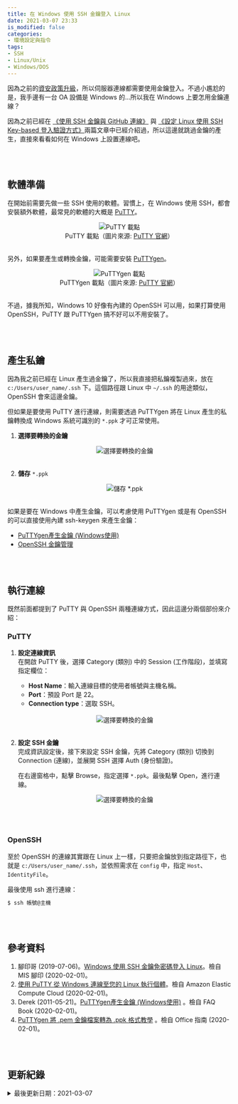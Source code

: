 ```yaml
---
title: 在 Windows 使用 SSH 金鑰登入 Linux
date: 2021-03-07 23:33
is_modified: false
categories:
- 環境設定與指令
tags:
- SSH
- Linux/Unix
- Windows/DOS
--- 
```


因為之前的[資安政策升級](/Linux_SSH_Access_Control)，所以伺服器連線都需要使用金鑰登入。不過小尷尬的是，我手邊有一台 OA 設備是 Windows 的...所以我在 Windows 上要怎用金鑰連線？

<!--more-->

因為之前已經在 [《使用 SSH 金鑰與 GitHub 連線》](/Generating-a-Ssh-Key-and-Adding-It-to-the-Github) 與  [《設定 Linux 使用 SSH Key-based 登入驗證方式》](/Configuring-SSH-Key-Based-Authentication-on-a-Linux)兩篇文章中已經介紹過，所以這邊就跳過金鑰的產生，直接來看看如何在 Windows 上設置連線吧。

<br><br>

##  軟體準備

在開始前需要先做一些 SSH 使用的軟體。習慣上，在 Windows 使用 SSH，都會安裝額外軟體，最常見的軟體的大概是 [PuTTY](https://www.chiark.greenend.org.uk/~sgtatham/putty/latest.html)。
    
<center> <img src="https://i.imgur.com/4TszQu2.png" alt="PuTTY 載點"></center>
<center  class="imgtext">PuTTY 載點（圖片來源: <a href="https://www.chiark.greenend.org.uk/~sgtatham/putty/latest.html"  class="imgtext">PuTTY 官網</a>）</center>
<br>

另外，如果要產生或轉換金鑰，可能需要安裝 [PuTTYgen](https://www.chiark.greenend.org.uk/~sgtatham/putty/latest.html)。

<center> <img src="https://i.imgur.com/DI4HVM4.png" alt="PuTTYgen 載點"></center>
<center  class="imgtext">PuTTYgen 載點（圖片來源: <a href="https://www.chiark.greenend.org.uk/~sgtatham/putty/latest.html"  class="imgtext">PuTTY 官網</a>）</center>
<br>

不過，據我所知，Windows 10 好像有內建的 OpenSSH 可以用，如果打算使用 OpenSSH，PuTTY 跟 PuTTYgen 搞不好可以不用安裝了。
 
<br><br>

## 產生私鑰

因為我之前已經在 Linux 產生過金鑰了，所以我直接把私鑰複製過來，放在 `c:/Users/user_name/.ssh` 下。這個路徑跟 Linux 中 `~/.ssh` 的用途類似，OpenSSH 會來這邊金鑰。

但如果是要使用 PuTTY 進行連線，則需要透過 PuTTYgen 將在 Linux 產生的私鑰轉換成 Windows 系統可識別的 `*.ppk` 才可正常使用。

1. **選擇要轉換的金鑰**   
    <center> <img src="https://i.imgur.com/l4zHGl8.png?1" alt="選擇要轉換的金鑰"></center>
    <br>
    
2. **儲存** `*.ppk`   
    <center> <img src="https://i.imgur.com/vMGh6Qm.png?1" alt="儲存 *.ppk"></center>
    <br>

如果是要在 Windows 中產生金鑰，可以考慮使用 PuTTYgen 或是有 OpenSSH 的可以直接使用內建 ssh-keygen 來產生金鑰：
- [PuTTYgen產生金鑰 (Windows使用)](http://blog.faq-book.com/?p=1444)
- [OpenSSH 金鑰管理](https://docs.microsoft.com/zh-tw/windows-server/administration/openssh/openssh_keymanagement)
    
 
<br><br>

## 執行連線

既然前面都提到了 PuTTY 與 OpenSSH 兩種連線方式，因此這邊分兩個部份來介紹：

### PuTTY

1. **設定連線資訊**  
    在開啟 PuTTY 後，選擇 Category (類別) 中的 Session (工作階段)，並填寫指定欄位：
    - **Host Name**：輸入連線目標的使用者帳號與主機名稱。
    - **Port**：預設 Port 是 22。
    - **Connection type**：選取 SSH。

    <br>
    <center> <img src="https://i.imgur.com/V8UNQzK.png?1" alt="選擇要轉換的金鑰"></center>
    <br>
2. **設定 SSH 金鑰**  
    完成資訊設定後，接下來設定 SSH 金鑰，先將 Category (類別) 切換到 Connection (連線)，並展開 SSH 選擇 Auth (身份驗證)。
    
    在右邊窗格中，點擊 Browse，指定選擇 `*.ppk`。最後點擊 Open，進行連線。

    <center> <img src="https://i.imgur.com/KVr1Rh0.png?1" alt="選擇要轉換的金鑰"></center>
    <br>

<br>
    
### OpenSSH

至於 OpenSSH 的連線其實跟在 Linux 上一樣，只要把金鑰放到指定路徑下，也就是 `c:/Users/user_name/.ssh`，並依照需求在 `config` 中，指定 `Host`、 `IdentityFile`。

最後使用 ssh 進行連線：
```bash
$ ssh 帳號@主機
```


<br><br> 

## 參考資料 
1. 腳印哥 (2019-07-06)。[Windows 使用 SSH 金鑰免密碼登入 Linux](https://www.footmark.info/linux/centos/windows-ssh-nopassword-linux/)。檢自 MIS 腳印 (2020-02-01)。
2. [使用 PuTTY 從 Windows 連線至您的 Linux 執行個體](https://docs.aws.amazon.com/zh_tw/AWSEC2/latest/UserGuide/putty.html)。檢自 Amazon Elastic Compute Cloud (2020-02-01)。
3. Derek (2011-05-21)。[PuTTYgen產生金鑰 (Windows使用)](http://blog.faq-book.com/?p=1444) 。檢自 FAQ Book (2020-02-01)。
4. [PuTTYgen 將 .pem 金鑰檔案轉為 .ppk 格式教學](https://officeguide.cc/putty-convert-pem-to-ppk-tutorial/) 。檢自 Office 指南 (2020-02-01)。

<br><br> 

## 更新紀錄
<details>
  <summary>最後更新日期：2021-03-07</summary>
  <ul class="timestamp">
    　<li>2021-03-07 發布</li>
    　<li>2021-02-01 完稿</li>
    　<li>2021-02-01 起稿</li>
  </ul>
</details>
